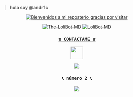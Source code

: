 > <b>  hola soy @andr1c </b>


<p align="center">
<a href="#"><img title="Bienvenidos a mi reposterío gracias por visitar" src="https://telegra.ph/file/343e60521da533ea8a2d3.jpg/badge/a -purple?colorA=%cc33ff&colorB=%cc33ff&style=for-the-badge"></a>
</p>
<p align="center">
<a href="#"><img title="The-LoliBot-MD" src="https://img.shields.io/badge/SI TE AGRADA EL REPOSITORIO APOYAME CON UNA 🌟 ¡GRACIAS! -red?colorA=%255ff0000&colorB=%23017e40&style=for-the-badge"></a> 
<a href="#"><img title="LoliBot-MD" src="https://img.shields.io/badge/COMPATIBLE CON LA VERSIÓN MULTI DISPOSITIVOS DE WHATSAPP-red?colorA=%F77F48FF&colorB=%F77F48FF&style=for-the-badge">
<div align="center">

### `☎️ CONTACTAME ☎️`
<p align="center">
<a href="https://github.com/andr1c"><img src="http://readme-typing-svg.herokuapp.com?font=mono&size=14&duration=3000&color=ABF7BB&center=verdadero&vCenter=verdadero&lines=Solo+escr%C3%ADba+si+tiene+dudas." height="40px"
</p>
    
<a href="wa.me/59173315260" target="blank"><img src="https://img.shields.io/badge/número Oficial-25D366?style=for-the-badge&logo=whatsapp&logoColor=white" /></a>

### `📞 número 2 📞`
<a href="https://wa.me/59178232529" target="blank"><img src="https://img.shields.io/badge/mi segundo número-w25D366?style=for-the-badge&logo=whatsapp&logoColor=white" />
</a>

